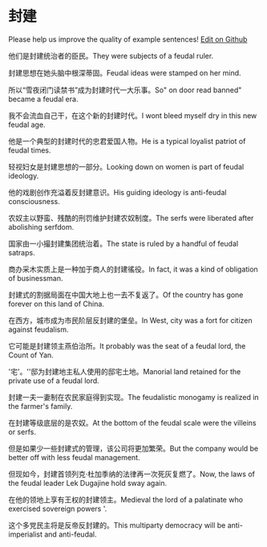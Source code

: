 # 封建

Please help us improve the quality of example sentences! [Edit on Github](https://github.com/jiyushe/jiyu-example-sentence-source/blob/main/chinese/fengjian.md)

<p><span class="chinese">他们是封建统治者的臣民。</span><span class="english">They were subjects of a feudal ruler.</span></p>

<p><span class="chinese">封建思想在她头脑中根深蒂固。</span><span class="english">Feudal ideas were stamped on her mind.</span></p>

<p><span class="chinese">所以“雪夜闭门读禁书”成为封建时代一大乐事。</span><span class="english">So" on door read banned" became a feudal era.</span></p>

<p><span class="chinese">我不会流血自己干，在这个新的封建时代。</span><span class="english">I wont bleed myself dry in this new feudal age.</span></p>

<p><span class="chinese">他是一个典型的封建时代的忠君爱国人物。</span><span class="english">He is a typical loyalist patriot of feudal times.</span></p>

<p><span class="chinese">轻视妇女是封建思想的一部分。</span><span class="english">Looking down on women is part of feudal ideology.</span></p>

<p><span class="chinese">他的戏剧创作充溢着反封建意识。</span><span class="english">His guiding ideology is anti-feudal consciousness.</span></p>

<p><span class="chinese">农奴主以野蛮、残酷的刑罚维护封建农奴制度。</span><span class="english">The serfs were liberated after abolishing serfdom.</span></p>

<p><span class="chinese">国家由一小撮封建集团统治着。</span><span class="english">The state is ruled by a handful of feudal satraps.</span></p>

<p><span class="chinese">商办采木实质上是一种加于商人的封建徭役。</span><span class="english">In fact, it was a kind of obligation of businessman.</span></p>

<p><span class="chinese">封建式的割据局面在中国大地上也一去不复返了。</span><span class="english">Of the country has gone forever on this land of China.</span></p>

<p><span class="chinese">在西方，城市成为市民阶层反封建的堡垒。</span><span class="english">In West, city was a fort for citizen against feudalism.</span></p>

<p><span class="chinese">它可能是封建领主燕伯治所。</span><span class="english">It probably was the seat of a feudal lord, the Count of Yan.</span></p>

<p><span class="chinese">'宅'。''邸为封建地主私人使用的邸宅土地。</span><span class="english">Manorial land retained for the private use of a feudal lord.</span></p>

<p><span class="chinese">封建一夫一妻制在农民家庭得到实现。</span><span class="english">The feudalistic monogamy is realized in the farmer's family.</span></p>

<p><span class="chinese">在封建等级底层的是农奴。</span><span class="english">At the bottom of the feudal scale were the villeins or serfs.</span></p>

<p><span class="chinese">但是如果少一些封建式的管理，该公司将更加繁荣。</span><span class="english">But the company would be better off with less feudal management.</span></p>

<p><span class="chinese">但现如今，封建首领列克·杜加季纳的法律再一次死灰复燃了。</span><span class="english">Now, the laws of the feudal leader Lek Dugajine hold sway again.</span></p>

<p><span class="chinese">在他的领地上享有王权的封建领主。</span><span class="english">Medieval the lord of a palatinate who exercised sovereign powers '.</span></p>

<p><span class="chinese">这个多党民主将是反帝反封建的。</span><span class="english">This multiparty democracy will be anti-imperialist and anti-feudal.</span></p>

